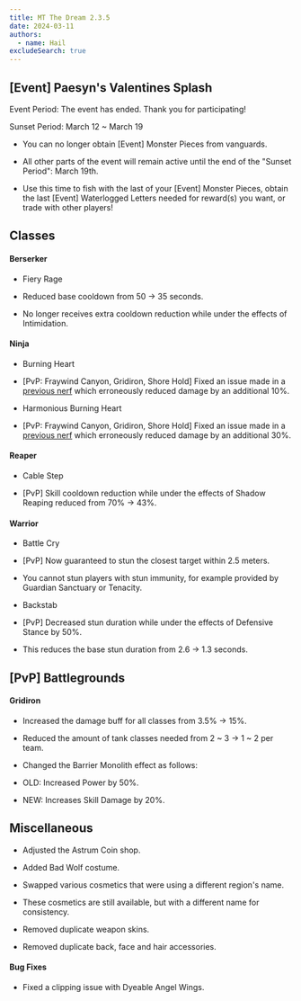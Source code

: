 ```yaml
---
title: MT The Dream 2.3.5
date: 2024-03-11
authors:
  - name: Hail
excludeSearch: true
---
```


[Event] Paesyn's Valentines Splash
----------------------------------

Event Period: The event has ended. Thank you for participating!

Sunset Period: March 12 ~ March 19

-   You can no longer obtain [Event] Monster Pieces from vanguards.

-   All other parts of the event will remain active until the end of the "Sunset Period": March 19th.

-   Use this time to fish with the last of your [Event] Monster Pieces, obtain the last [Event] Waterlogged Letters needed for reward(s) you want, or trade with other players!

Classes
-------

#### Berserker

-   Fiery Rage

-   Reduced base cooldown from 50 → 35 seconds.

-   No longer receives extra cooldown reduction while under the effects of Intimidation.

#### Ninja

-   Burning Heart

-   [PvP: Fraywind Canyon, Gridiron, Shore Hold] Fixed an issue made in a [previous nerf](https://docs.google.com/document/d/19cf6PzyQ6fJ_M1cDH-n6ta2q7AZkZPGI84XpSK1eHqw/edit#heading=h.qh120qpykfhn) which erroneously reduced damage by an additional 10%.

-   Harmonious Burning Heart

-   [PvP: Fraywind Canyon, Gridiron, Shore Hold] Fixed an issue made in a [previous nerf](https://docs.google.com/document/d/19cf6PzyQ6fJ_M1cDH-n6ta2q7AZkZPGI84XpSK1eHqw/edit#heading=h.qh120qpykfhn) which erroneously reduced damage by an additional 30%.

#### Reaper

-   Cable Step

-   [PvP] Skill cooldown reduction while under the effects of Shadow Reaping reduced from 70% → 43%.

#### Warrior

-   Battle Cry

-   [PvP] Now guaranteed to stun the closest target within 2.5 meters.

-   You cannot stun players with stun immunity, for example provided by Guardian Sanctuary or Tenacity.

-   Backstab

-   [PvP] Decreased stun duration while under the effects of Defensive Stance by 50%.

-   This reduces the base stun duration from 2.6 → 1.3 seconds.

[PvP] Battlegrounds
-------------------

#### Gridiron

-   Increased the damage buff for all classes from 3.5% → 15%.

-   Reduced the amount of tank classes needed from 2 ~ 3 → 1 ~ 2 per team.

-   Changed the Barrier Monolith effect as follows:

-   OLD: Increased Power by 50%.

-   NEW: Increases Skill Damage by 20%.

Miscellaneous
-------------

-   Adjusted the Astrum Coin shop.

-   Added Bad Wolf costume.

-   Swapped various cosmetics that were using a different region's name.

-   These cosmetics are still available, but with a different name for consistency.

-   Removed duplicate weapon skins.

-   Removed duplicate back, face and hair accessories.

#### Bug Fixes

-   Fixed a clipping issue with Dyeable Angel Wings.